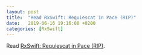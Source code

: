 ```yaml
---
layout: post
title:  "Read RxSwift: Requiescat in Pace (RIP)"
date:   2019-06-16 19:16:00 +0200
categories: [RxSwift]
---
```

Read [RxSwift: Requiescat in Pace (RIP)](https://medium.com/swlh/rxswift-requiescat-in-pace-a7ab111a5c9c).
